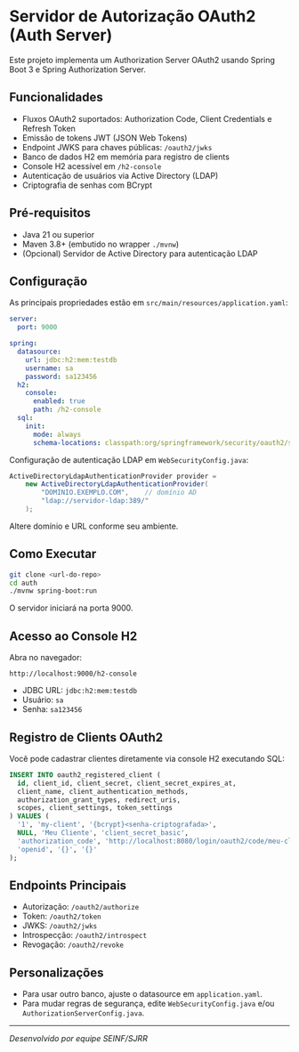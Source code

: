 <!-- README.md -->
# Servidor de Autorização OAuth2 (Auth Server)

Este projeto implementa um Authorization Server OAuth2 usando Spring Boot 3 e Spring Authorization Server.

## Funcionalidades
- Fluxos OAuth2 suportados: Authorization Code, Client Credentials e Refresh Token
- Emissão de tokens JWT (JSON Web Tokens)
- Endpoint JWKS para chaves públicas: `/oauth2/jwks`
- Banco de dados H2 em memória para registro de clients
- Console H2 acessível em `/h2-console`
- Autenticação de usuários via Active Directory (LDAP)
- Criptografia de senhas com BCrypt

## Pré-requisitos
- Java 21 ou superior
- Maven 3.8+ (embutido no wrapper `./mvnw`)
- (Opcional) Servidor de Active Directory para autenticação LDAP

## Configuração
As principais propriedades estão em `src/main/resources/application.yaml`:
```yaml
server:
  port: 9000

spring:
  datasource:
    url: jdbc:h2:mem:testdb
    username: sa
    password: sa123456
  h2:
    console:
      enabled: true
      path: /h2-console
  sql:
    init:
      mode: always
      schema-locations: classpath:org/springframework/security/oauth2/server/authorization/client/oauth2-registered-client-schema.sql
```

Configuração de autenticação LDAP em `WebSecurityConfig.java`:
```java
ActiveDirectoryLdapAuthenticationProvider provider =
    new ActiveDirectoryLdapAuthenticationProvider(
        "DOMINIO.EXEMPLO.COM",    // domínio AD
        "ldap://servidor-ldap:389/"
    );
```
Altere domínio e URL conforme seu ambiente.

## Como Executar
```bash
git clone <url-do-repo>
cd auth
./mvnw spring-boot:run
```

O servidor iniciará na porta 9000.

## Acesso ao Console H2
Abra no navegador:
```
http://localhost:9000/h2-console
```
- JDBC URL: `jdbc:h2:mem:testdb`
- Usuário: `sa`
- Senha: `sa123456`

## Registro de Clients OAuth2
Você pode cadastrar clientes diretamente via console H2 executando SQL:
```sql
INSERT INTO oauth2_registered_client (
  id, client_id, client_secret, client_secret_expires_at,
  client_name, client_authentication_methods,
  authorization_grant_types, redirect_uris,
  scopes, client_settings, token_settings
) VALUES (
  '1', 'my-client', '{bcrypt}<senha-criptografada>',
  NULL, 'Meu Cliente', 'client_secret_basic',
  'authorization_code', 'http://localhost:8080/login/oauth2/code/meu-client',
  'openid', '{}', '{}'
);
```

## Endpoints Principais
- Autorização:  `/oauth2/authorize`
- Token:         `/oauth2/token`
- JWKS:          `/oauth2/jwks`
- Introspecção: `/oauth2/introspect`
- Revogação:     `/oauth2/revoke`

## Personalizações
- Para usar outro banco, ajuste o datasource em `application.yaml`.
- Para mudar regras de segurança, edite `WebSecurityConfig.java` e/ou `AuthorizationServerConfig.java`.

---
_Desenvolvido por equipe SEINF/SJRR_